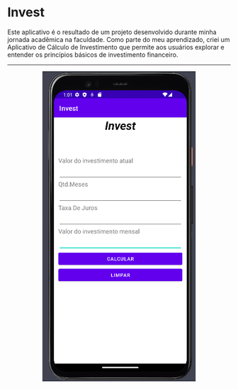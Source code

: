 # Invest
Este aplicativo é o resultado de um projeto desenvolvido durante minha jornada acadêmica na faculdade. Como parte do meu aprendizado, criei um Aplicativo de Cálculo de Investimento que permite aos usuários explorar e entender os princípios básicos de investimento financeiro.

<hr>
<div align="center">
  <img src="App-Invest.png" alt="Sua Imagem">
</div>

